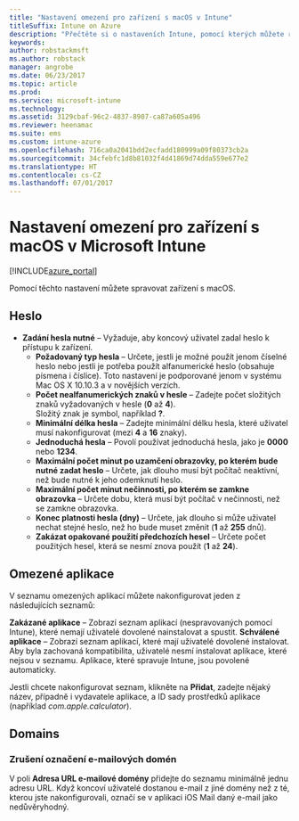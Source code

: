 ```yaml
---
title: "Nastavení omezení pro zařízení s macOS v Intune"
titleSuffix: Intune on Azure
description: "Přečtěte si o nastaveních Intune, pomocí kterých můžete řídit nastavení a funkce na zařízeních s macOS."
keywords: 
author: robstackmsft
ms.author: robstack
manager: angrobe
ms.date: 06/23/2017
ms.topic: article
ms.prod: 
ms.service: microsoft-intune
ms.technology: 
ms.assetid: 3129cbaf-96c2-4837-8907-ca87a605a496
ms.reviewer: heenamac
ms.suite: ems
ms.custom: intune-azure
ms.openlocfilehash: 716ca0a2041bdd2ecfadd180999a09f80373cb2a
ms.sourcegitcommit: 34cfebfc1d8b81032f4d41869d74dda559e677e2
ms.translationtype: HT
ms.contentlocale: cs-CZ
ms.lasthandoff: 07/01/2017
---
```

# <a name="macos-device-restriction-settings-in-microsoft-intune"></a>Nastavení omezení pro zařízení s macOS v Microsoft Intune

[!INCLUDE[azure_portal](./includes/azure_portal.md)]

Pomocí těchto nastavení můžete spravovat zařízení s macOS.

## <a name="password"></a>Heslo
-   **Zadání hesla nutné** – Vyžaduje, aby koncový uživatel zadal heslo k přístupu k zařízení.
    -   **Požadovaný typ hesla** – Určete, jestli je možné použít jenom číselné heslo nebo jestli je potřeba použít alfanumerické heslo (obsahuje písmena i číslice). Toto nastavení je podporované jenom v systému Mac OS X 10.10.3 a v novějších verzích.
    -   **Počet nealfanumerických znaků v hesle** – Zadejte počet složitých znaků vyžadovaných v hesle (**0** až **4**).<br>Složitý znak je symbol, například **?**.
    -   **Minimální délka hesla** – Zadejte minimální délku hesla, které uživatel musí nakonfigurovat (mezi **4** a **16** znaky).
    -   **Jednoduchá hesla** – Povolí používat jednoduchá hesla, jako je **0000** nebo **1234**.
    -   **Maximální počet minut po uzamčení obrazovky, po kterém bude nutné zadat heslo** – Určete, jak dlouho musí být počítač neaktivní, než bude nutné k jeho odemknutí heslo.
    -   **Maximální počet minut nečinnosti, po kterém se zamkne obrazovka** – Určete dobu, která musí být počítač v nečinnosti, než se zamkne obrazovka.
    -   **Konec platnosti hesla (dny)** – Určete, jak dlouho si může uživatel nechat stejné heslo, než ho bude muset změnit (**1** až **255** dnů).
    -   **Zakázat opakované použití předchozích hesel** – Určete počet použitých hesel, která se nesmí znova použít (**1** až **24**).

## <a name="restricted-apps"></a>Omezené aplikace

V seznamu omezených aplikací můžete nakonfigurovat jeden z následujících seznamů:

**Zakázané aplikace** – Zobrazí seznam aplikací (nespravovaných pomocí Intune), které nemají uživatelé dovolené nainstalovat a spustit.
**Schválené aplikace** – Zobrazí seznam aplikací, které mají uživatelé dovolené instalovat. Aby byla zachovaná kompatibilita, uživatelé nesmí instalovat aplikace, které nejsou v seznamu. Aplikace, které spravuje Intune, jsou povolené automaticky.

Jestli chcete nakonfigurovat seznam, klikněte na **Přidat**, zadejte nějaký název, případně i vydavatele aplikace, a ID sady prostředků aplikace (například *com.apple.calculator*).

## <a name="domains"></a>Domains

### <a name="unmarked-email-domains"></a>Zrušení označení e-mailových domén

V poli **Adresa URL e-mailové domény** přidejte do seznamu minimálně jednu adresu URL. Když koncoví uživatelé dostanou e-mail z jiné domény než z té, kterou jste nakonfigurovali, označí se v aplikaci iOS Mail daný e-mail jako nedůvěryhodný.

